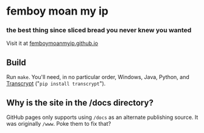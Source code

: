 # femboy moan my ip

### the best thing since sliced bread you never knew you wanted

Visit it at [femboymoanmyip.github.io](https://femboymoanmyip.github.io)

## Build

Run `make`. You'll need, in no particular order, Windows, Java, Python, and [Transcrypt](https://www.transcrypt.org/) ("`pip install transcrypt`").

## Why is the site in the /docs directory?

GitHub pages only supports using `/docs` as an alternate publishing source. It was originally `/www`. Poke them to fix that?